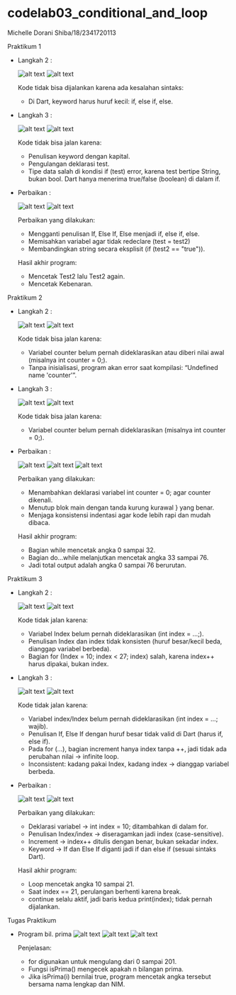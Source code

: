 # codelab03_conditional_and_loop

Michelle Dorani Shiba/18/2341720113

Praktikum 1
- Langkah 2 :
  
  ![alt text](img/Code_Prak1_Lngkh2.jpg?raw=true)
  ![alt text](img/Prak1_Lngkh2.jpg?raw=true)

  Kode tidak bisa dijalankan karena ada kesalahan sintaks:
  - Di Dart, keyword harus huruf kecil: if, else if, else.
  
- Langkah 3 :
  
  ![alt text](img/Code_Prak1_Lngkh3.jpg?raw=true)
  ![alt text](img/Prak1_Lngkh3.jpg?raw=true)
  
  Kode tidak bisa jalan karena:
  - Penulisan keyword dengan kapital.
  - Pengulangan deklarasi test.
  - Tipe data salah di kondisi if (test) error, karena test bertipe String, bukan bool. Dart hanya menerima true/false (boolean) di dalam if.
  
- Perbaikan :
  
  ![alt text](img/Code_Prak1_Perbaikan.jpg?raw=true)
  ![alt text](img/Prak1_Perbaikan.jpg?raw=true)
  
  Perbaikan yang dilakukan:
  - Mengganti penulisan If, Else If, Else menjadi if, else if, else.
  - Memisahkan variabel agar tidak redeclare (test = test2)
  - Membandingkan string secara eksplisit (if (test2 == "true")).

  Hasil akhir program:
  - Mencetak Test2 lalu Test2 again.
  - Mencetak Kebenaran.

Praktikum 2
- Langkah 2 :
  
  ![alt text](img/Code_Prak2_Lngkh2.jpg?raw=true)
  ![alt text](img/Prak2_Lngkh2.jpg?raw=true)
  
  Kode tidak bisa jalan karena:
  - Variabel counter belum pernah dideklarasikan atau diberi nilai awal (misalnya int counter = 0;).
  - Tanpa inisialisasi, program akan error saat kompilasi: “Undefined name 'counter'”.
  
- Langkah 3 :
  
  ![alt text](img/Code_Prak2_Lngkh3.jpg?raw=true)
  ![alt text](img/Prak2_Lngkh3.jpg?raw=true)
  
  Kode tidak bisa jalan karena:
  - Variabel counter belum pernah dideklarasikan (misalnya int counter = 0;).
  
- Perbaikan :
  
  ![alt text](img/Code_Prak2_Perbaikan.jpg?raw=true)
  ![alt text](img/Prak2_PerbaikanA.jpg?raw=true)
  ![alt text](img/Prak2_PerbaikanB.jpg?raw=true)
  
  Perbaikan yang dilakukan:
  - Menambahkan deklarasi variabel int counter = 0; agar counter dikenali.
  - Menutup blok main dengan tanda kurung kurawal } yang benar.
  - Menjaga konsistensi indentasi agar kode lebih rapi dan mudah dibaca.

  Hasil akhir program:
  - Bagian while mencetak angka 0 sampai 32.
  - Bagian do...while melanjutkan mencetak angka 33 sampai 76.
  - Jadi total output adalah angka 0 sampai 76 berurutan.

Praktikum 3
- Langkah 2 :
  
  ![alt text](img/Code_Prak3_Lngkh2.jpg?raw=true)
  ![alt text](img/Prak3_Lngkh2.jpg?raw=true)
  
  Kode tidak jalan karena:
  - Variabel Index belum pernah dideklarasikan (int index = ...;).
  - Penulisan Index dan index tidak konsisten (huruf besar/kecil beda, dianggap variabel berbeda).
  - Bagian for (Index = 10; index < 27; index) salah, karena index++ harus dipakai, bukan index.
    
- Langkah 3 :
  
  ![alt text](img/Code_Prak3_Lngkh3.jpg?raw=true)
  ![alt text](img/Prak3_Lngkh3.jpg?raw=true)
  
  Kode tidak jalan karena:
  - Variabel index/Index belum pernah dideklarasikan (int index = ...; wajib).
  - Penulisan If, Else If dengan huruf besar tidak valid di Dart (harus if, else if).
  - Pada for (...), bagian increment hanya index tanpa ++, jadi tidak ada perubahan nilai → infinite loop.
  - Inconsistent: kadang pakai Index, kadang index → dianggap variabel berbeda.
  
- Perbaikan :
  
  ![alt text](img/Code_Prak3_Perbaikan.jpg?raw=true)
  ![alt text](img/Prak3_Perbaikan.jpg?raw=true)
  
  Perbaikan yang dilakukan:
  - Deklarasi variabel → int index = 10; ditambahkan di dalam for.
  - Penulisan Index/index → diseragamkan jadi index (case-sensitive).
  - Increment → index++ ditulis dengan benar, bukan sekadar index.
  - Keyword → If dan Else If diganti jadi if dan else if (sesuai sintaks Dart).

  Hasil akhir program:
  - Loop mencetak angka 10 sampai 21.
  - Saat index == 21, perulangan berhenti karena break.
  - continue selalu aktif, jadi baris kedua print(index); tidak pernah dijalankan.

Tugas Praktikum
- Program bil. prima
  ![alt text](img/Code_TugasPrak.jpg?raw=true)
  ![alt text](img/TugasPrak_A.jpg?raw=true)
  ![alt text](img/TugasPrak_B.jpg?raw=true)

  Penjelasan:
  - for digunakan untuk mengulang dari 0 sampai 201.
  - Fungsi isPrima() mengecek apakah n bilangan prima.
  - Jika isPrima(i) bernilai true, program mencetak angka tersebut bersama nama lengkap dan NIM.


